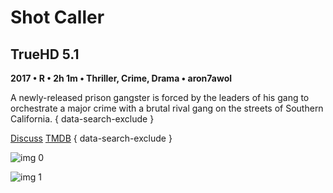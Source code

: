 # Shot Caller

## TrueHD 5.1

**2017 • R • 2h 1m • Thriller, Crime, Drama • aron7awol**

A newly-released prison gangster is forced by the leaders of his gang to orchestrate a major crime with a brutal rival gang on the streets of Southern California.
{ data-search-exclude }

[Discuss](https://www.avsforum.com/threads/bass-eq-for-filtered-movies.2995212/post-56612558)  [TMDB](339692)
{ data-search-exclude }

![img 0](https://fanart.tv/fanart/movies/339692/moviethumb/shot-caller-59ad26d924a83.jpg)

![img 1](https://i.imgur.com/ykwyarb.png)

